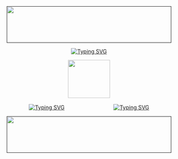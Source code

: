 <div id="header" align="center">
<a href="">
<img src="https://64.media.tumblr.com/023a59cd83d0753b83acd3c14b4b6693/1b8b18bf77e2faf8-38/s1280x1920/25ee2f2e58c0d7b3c43e15380a29f338870ae24d.pnj" width='432' height='96'>
</a>

<div id="header" align="center">

[![Typing SVG](https://readme-typing-svg.demolab.com?font=a+gothique+time&size=30&letterSpacing=1px&duration=4000&pause=1000&center=true&vCenter=true&color=d8d8d8&width=435&lines=I+want+to+slit+your+throat+and+eat+until+i+get+sick)](https://www.youtube.com/watch?v=Jz0Zsu9J8Os)

<div id="header" align="center">
<a href="https://www.youtube.com/watch?v=1-m1PSLzN6c">
<img src="https://64.media.tumblr.com/d8dd8fadd4d41c7a61651fee580e5962/c7d865f620415638-a9/s540x810/0408ea46188ea19e390a145690c62140c32b043e.pnj" width='110' height='100'>
</a>
<div id="header" align="center">

[![Typing SVG](https://readme-typing-svg.demolab.com?font=a+gothique+time&size=30&letterSpacing=1px&duration=1&pause=100000000000&&center=true&vCenter=true&color=d8d8d8&width=48&height=48&lines=Sentry)](https://sntry.cc/helel)ㅤㅤㅤㅤㅤㅤㅤㅤㅤㅤ[![Typing SVG](https://readme-typing-svg.demolab.com?font=a+gothique+time&size=30&letterSpacing=1px&duration=1&pause=100000000000&&center=true&vCenter=true&color=d8d8d8&width=60&height=48&lines=Atabook)](https://helel.atabook.org/)

<div id="header" align="center">
<a href="">
<img src="https://files.catbox.moe/11gmf4.png" width='432' height='96'>
</a>
